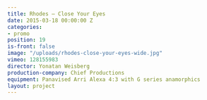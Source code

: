 ```yaml
---
title: Rhodes — Close Your Eyes
date: 2015-03-18 00:00:00 Z
categories:
- promo
position: 19
is-front: false
image: "/uploads/rhodes-close-your-eyes-wide.jpg"
vimeo: 128155983
director: Yonatan Weisberg
production-company: Chief Productions
equipment: Panavised Arri Alexa 4:3 with G series anamorphics
layout: project
---
```


